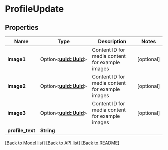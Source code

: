 # ProfileUpdate

## Properties

Name | Type | Description | Notes
------------ | ------------- | ------------- | -------------
**image1** | Option<[**uuid::Uuid**](uuid::Uuid.md)> | Content ID for media content for example images | [optional]
**image2** | Option<[**uuid::Uuid**](uuid::Uuid.md)> | Content ID for media content for example images | [optional]
**image3** | Option<[**uuid::Uuid**](uuid::Uuid.md)> | Content ID for media content for example images | [optional]
**profile_text** | **String** |  | 

[[Back to Model list]](../README.md#documentation-for-models) [[Back to API list]](../README.md#documentation-for-api-endpoints) [[Back to README]](../README.md)



